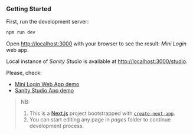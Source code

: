 

### Getting Started
First, run the development server:
```bash
npm run dev
```
Open [http://localhost:3000](http://localhost:3000) with your browser to see the result: _Mini Login_ web app.

Local instance of _Sanity Studio_ is available at [http://localhost:3000/studio](http://localhost:3000/studio).

Please, check:

* [Mini Login Web App demo](pages/README.md)
* [Sanity Studio App demo](sanity-studio/README.md)


> NB: 
> 1) This is a [Next.js](https://nextjs.org) project bootstrapped with [`create-next-app`](https://nextjs.org/docs/app/api-reference/cli/create-next-app).
> 2) You can start editing any page in _pages_ folder to continue development process.


